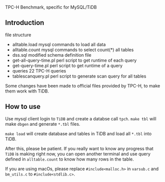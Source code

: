 TPC-H Benchmark, specific for MySQL/TiDB
## Introduction
file structure
  - alltable.load
	mysql commands to load all data
  - alltable.count
	mysql commands to select count(*) all tables
  - dss.sql
 	modified schema definition file
  - get-all-query-time.pl
 	perl script to get runtime of each query
  - get-query-time.pl
 	perl script to get runtime of a query
  - queries
	22 TPC-H queries
  - tablescanquery.pl
	perl script to generate scan query for all tables

Some changes have been made to official files provided by TPC-H, to make
them work with TiDB.

## How to use 

Use mysql client login to `TiDB` and create a databse call `tpch`.
`make tbl` will make `dbgen` and generate `*.tbl` files.

`make load` will create database and tables in TiDB and load all `*.tbl` into TiDB.

After this, please be patient. If you really want to know any progress that `TiDB` is
making right now, you can open another terminal and use query defined in `alltable.count`
to know how many rows in the table.

If you are using macOs, please replace `#include<malloc.h>` in `varsub.c` and `bm_utils.c` to `#include<stdlib.c>`.
